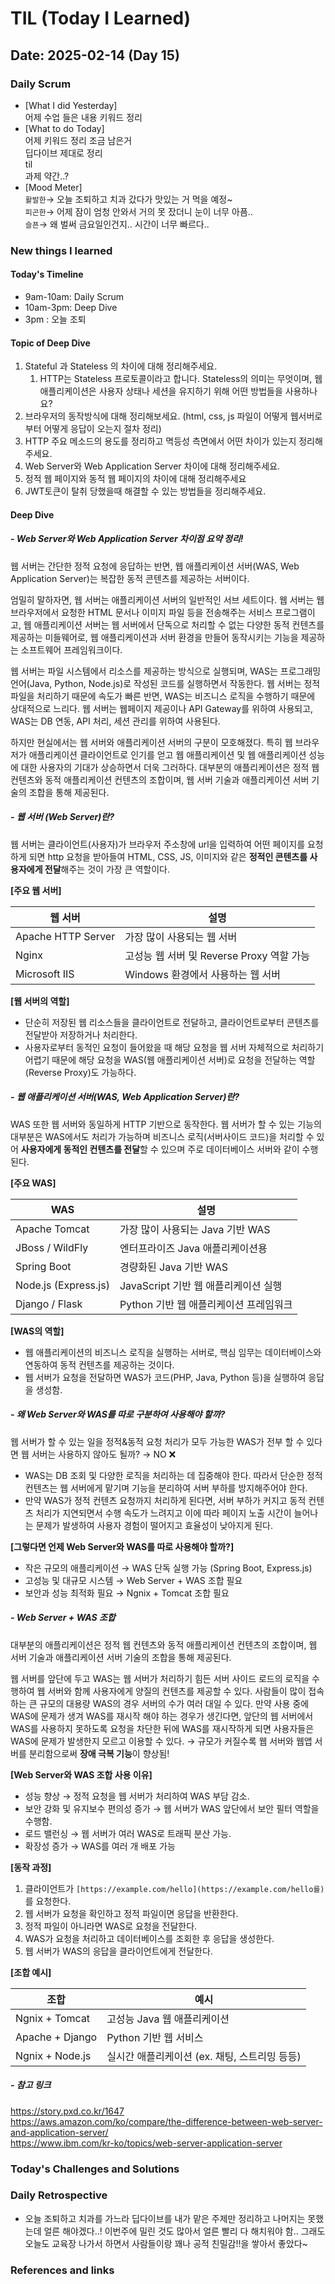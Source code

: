 # TIL (Today I Learned)

## Date: 2025-02-14 (Day 15)

### Daily Scrum
- [What I did Yesterday] <br>
어제 수업 들은 내용 키워드 정리
- [What to do Today] <br>
어제 키워드 정리 조금 남은거 <br>
딥다이브 제대로 정리 <br>
til <br>
과제 약간..?
- [Mood Meter] <br>
  `활발한`→ 오늘 조퇴하고 치과 갔다가 맛있는 거 먹을 예정~
  <br>`피곤한`→ 어제 잠이 엄청 안와서 거의 못 잤더니 눈이 너무 아픔..
  <br>`슬픈`→ 왜 벌써 금요일인건지.. 시간이 너무 빠르다..

### New things I learned
#### Today's Timeline
- 9am-10am: Daily Scrum
- 10am-3pm: Deep Dive
- 3pm : 오늘 조퇴

#### Topic of Deep Dive
1. Stateful 과 Stateless 의 차이에 대해 정리해주세요.
   1. HTTP는 Stateless 프로토콜이라고 합니다. Stateless의 의미는 무엇이며, 웹 애플리케이션은 사용자 상태나 세션을 유지하기 위해 어떤 방법들을 사용하나요?
2. 브라우저의 동작방식에 대해 정리해보세요. (html, css, js 파일이 어떻게 웹서버로부터 어떻게 응답이 오는지 절차 정리)
3. HTTP 주요 메소드의 용도를 정리하고 멱등성 측면에서 어떤 차이가 있는지 정리해주세요.
4. Web Server와 Web Application Server 차이에 대해 정리해주세요.
5. 정적 웹 페이지와 동적 웹 페이지의 차이에 대해 정리해주세요
6. JWT토큰이 탈취 당했을때 해결할 수 있는 방법들을 정리해주세요.

#### Deep Dive 

##### - Web Server와 Web Application Server 차이점 요약 정리!

웹 서버는 간단한 정적 요청에 응답하는 반면, 웹 애플리케이션 서버(WAS, Web Application Server)는 복잡한 동적 콘텐츠를 제공하는 서버이다.

엄밀히 말하자면, 웹 서버는 애플리케이션 서버의 일반적인 서브 세트이다. 웹 서버는 웹 브라우저에서 요청한 HTML 문서나 이미지 파일 등을 전송해주는 서비스 프로그램이고, 웹 애플리케이션 서버는 웹 서버에서 단독으로 처리할 수 없는 다양한 동적 컨텐츠를 제공하는 미들웨어로, 웹 애플리케이션과 서버 환경을 만들어 동작시키는 기능을 제공하는 소프트웨어 프레임워크이다.

웹 서버는 파일 시스템에서 리소스를 제공하는 방식으로 실행되며, WAS는 프로그래밍 언어(Java, Python, Node.js)로 작성된 코드를 실행하면서 작동한다. 웹 서버는 정적 파일을 처리하기 때문에 속도가 빠른 반면, WAS는 비즈니스 로직을 수행하기 때문에 상대적으로 느리다. 웹 서버는 웹페이지 제공이나 API Gateway를 위하여 사용되고, WAS는 DB 연동, API 처리, 세션 관리를 위하여 사용된다.

하지만 현실에서는 웹 서버와 애플리케이션 서버의 구분이 모호해졌다. 특히 웹 브라우저가 애플리케이션 클라이언트로 인기를 얻고 웹 애플리케이션 및 웹 애플리케이션 성능에 대한 사용자의 기대가 상승하면서 더욱 그러하다. 대부분의 애플리케이션은 정적 웹 컨텐츠와 동적 애플리케이션 컨텐츠의 조합이며, 웹 서버 기술과 애플리케이션 서버 기술의 조합을 통해 제공된다.

##### - 웹 서버 (Web Server)란?

웹 서버는 클라이언트(사용자)가 브라우저 주소창에 url을 입력하여 어떤 페이지를 요청하게 되면 http 요청을 받아들여 HTML, CSS, JS, 이미지와 같은 **정적인 콘텐츠를 사용자에게 전달**해주는 것이 가장 큰 역할이다.

**[주요 웹 서버]**

| 웹 서버 | 설명 |
| --- | --- |
| Apache HTTP Server | 가장 많이 사용되는 웹 서버 |
| Nginx | 고성능 웹 서버 및 Reverse Proxy 역할 가능 |
| Microsoft IIS | Windows 환경에서 사용하는 웹 서버 |

**[웹 서버의 역할]**

- 단순히 저장된 웹 리소스들을 클라이언트로 전달하고, 클라이언트로부터 콘텐츠를 전달받아 저장하거나 처리한다.
- 사용자로부터 동적인 요청이 들어왔을 때 해당 요청을 웹 서버 자체적으로 처리하기 어렵기 때문에 해당 요청을 WAS(웹 애플리케이션 서버)로 요청을 전달하는 역할(Reverse Proxy)도 가능하다.

##### - 웹 애플리케이션 서버(WAS, Web Application Server)란?

WAS 또한 웹 서버와 동일하게 HTTP 기반으로 동작한다. 웹 서버가 할 수 있는 기능의 대부분은 WAS에서도 처리가 가능하며 비즈니스 로직(서버사이드 코드)을 처리할 수 있어 **사용자에게 동적인 컨텐츠를 전달**할 수 있으며 주로 데이터베이스 서버와 같이 수행된다.

**[주요 WAS]**

| WAS | 설명 |
| --- | --- |
| Apache Tomcat | 가장 많이 사용되는 Java 기반 WAS |
| JBoss / WildFly | 엔터프라이즈 Java 애플리케이션용 |
| Spring Boot | 경량화된 Java 기반 WAS |
| Node.js (Express.js) | JavaScript 기반 웹 애플리케이션 실행 |
| Django / Flask | Python 기반 웹 애플리케이션 프레임워크 |

**[WAS의 역할]**

- 웹 애플리케이션의 비즈니스 로직을 실행하는 서버로, 핵심 임무는 데이터베이스와 연동하여 동적 컨텐츠를 제공하는 것이다.
- 웹 서버가 요청을 전달하면 WAS가 코드(PHP, Java, Python 등)을 실행하여 응답을 생성함.

##### - 왜 Web Server와 WAS를 따로 구분하여 사용해야 할까?

웹 서버가 할 수 있는 일을 정적&동적 요청 처리가 모두 가능한 WAS가 전부 할 수 있다면 웹 서버는 사용하지 않아도 될까? → NO ❌

- WAS는 DB 조회 및 다양한 로직을 처리하는 데 집중해야 한다. 따라서 단순한 정적 컨텐츠는 웹 서버에게 맡기며 기능을 분리하여 서버 부하를 방지해주어야 한다.
- 만약 WAS가 정적 컨텐츠 요청까지 처리하게 된다면, 서버 부하가 커지고 동적 컨텐츠 처리가 지연되면서 수행 속도가 느려지고 이에 따라 페이지 노출 시간이 늘어나는 문제가 발생하여 사용자 경험이 떨어지고 효율성이 낮아지게 된다.

**[그렇다면 언제 Web Server와 WAS를 따로 사용해야 할까?]**

- 작은 규모의 애플리케이션 → WAS 단독 실행 가능 (Spring Boot, Express.js)
- 고성능 및 대규모 시스템 → Web Server + WAS 조합 필요
- 보안과 성능 최적화 필요 → Ngnix + Tomcat 조합 필요

##### - Web Server + WAS 조합

대부분의 애플리케이션은 정적 웹 컨텐츠와 동적 애플리케이션 컨텐츠의 조합이며, 웹 서버 기술과 애플리케이션 서버 기술의 조합을 통해 제공된다.

웹 서버를 앞단에 두고 WAS는 웹 서버가 처리하기 힘든 서버 사이드 로드의 로직을 수행하여 웹 서버와 함께 사용자에게 양질의 컨텐츠를 제공할 수 있다. 사람들이 많이 접속하는 큰 규모의 대용량 WAS의 경우 서버의 수가 여러 대일 수 있다. 만약 사용 중에 WAS에 문제가 생겨 WAS를 재시작 해야 하는 경우가 생긴다면, 앞단의 웹 서버에서 WAS를 사용하지 못하도록 요청을 차단한 뒤에 WAS를 재시작하게 되면 사용자들은 WAS에 문제가 발생한지 모르고 이용할 수 있다. → 규모가 커질수록 웹 서버와 웹앱 서버를 분리함으로써 **장애 극복 기능**이 향상됨!

**[Web Server와 WAS 조합 사용 이유]**

- 성능 향상 → 정적 요청을 웹 서버가 처리하여 WAS 부담 감소.
- 보안 강화 및 유지보수 편의성 증가 → 웹 서버가 WAS 앞단에서 보안 필터 역할을 수행함.
- 로드 밸런싱 → 웹 서버가 여러 WAS로 트래픽 분산 가능.
- 확장성 증가 → WAS를 여러 개 배포 가능

**[동작 과정]**

1. 클라이언트가 `[https://example.com/hello](https://example.com/hello를)` 를 요청한다.
2. 웹 서버가 요청을 확인하고 정적 파일이면 응답을 반환한다.
3. 정적 파일이 아니라면 WAS로 요청을 전달한다.
4. WAS가 요청을 처리하고 데이터베이스를 조회한 후 응답을 생성한다.
5. 웹 서버가 WAS의 응답을 클라이언트에게 전달한다.

**[조합 예시]**

| 조합 | 예시 |
| --- | --- |
| Ngnix + Tomcat | 고성능 Java 웹 애플리케이션 |
| Apache + Django | Python 기반 웹 서비스 |
| Ngnix + Node.js | 실시간 애플리케이션 (ex. 채팅, 스트리밍 등등) |

##### - 참고 링크
https://story.pxd.co.kr/1647 <br>
https://aws.amazon.com/ko/compare/the-difference-between-web-server-and-application-server/ <br>
https://www.ibm.com/kr-ko/topics/web-server-application-server

### Today's Challenges and Solutions

### Daily Retrospective
- 오늘 조퇴하고 치과를 가느라 딥다이브를 내가 맡은 주제만 정리하고 나머지는 못했는데 얼른 해야겠다..! 
이번주에 밀린 것도 많아서 얼른 빨리 다 해치워야 함.. 그래도 오늘도 교육장 나가서 하면서 사람들이랑 
꽤나 공적 친밀감!!을 쌓아서 좋았다~

### References and links